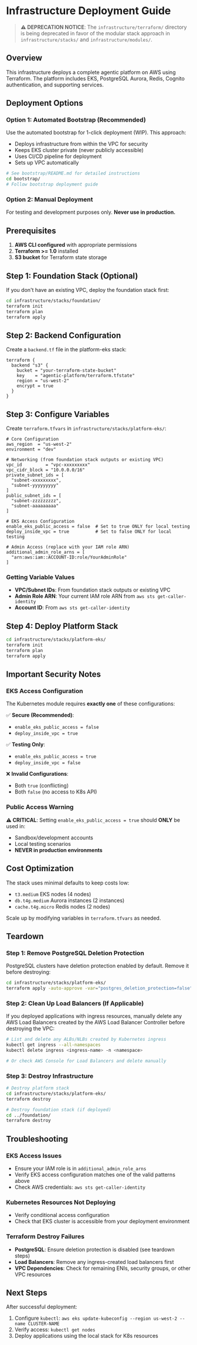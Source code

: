 # Infrastructure Deployment Guide

> **⚠️ DEPRECATION NOTICE**: The `infrastructure/terraform/` directory is being deprecated in favor of the modular stack approach in `infrastructure/stacks/` and `infrastructure/modules/`.

## Overview

This infrastructure deploys a complete agentic platform on AWS using Terraform. The platform includes EKS, PostgreSQL Aurora, Redis, Cognito authentication, and supporting services.

## Deployment Options

### Option 1: Automated Bootstrap (Recommended)

Use the automated bootstrap for 1-click deployment (WIP). This approach:
- Deploys infrastructure from within the VPC for security
- Keeps EKS cluster private (never publicly accessible)
- Uses CI/CD pipeline for deployment
- Sets up VPC automatically

```bash
# See bootstrap/README.md for detailed instructions
cd bootstrap/
# Follow bootstrap deployment guide
```

### Option 2: Manual Deployment

For testing and development purposes only. **Never use in production.**

## Prerequisites

1. **AWS CLI configured** with appropriate permissions
2. **Terraform >= 1.0** installed
3. **S3 bucket** for Terraform state storage

## Step 1: Foundation Stack (Optional)

If you don't have an existing VPC, deploy the foundation stack first:

```bash
cd infrastructure/stacks/foundation/
terraform init
terraform plan
terraform apply
```

## Step 2: Backend Configuration

Create a `backend.tf` file in the platform-eks stack:

```hcl
terraform {
  backend "s3" {
    bucket = "your-terraform-state-bucket"
    key    = "agentic-platform/terraform.tfstate"
    region = "us-west-2"
    encrypt = true
  }
}
```

## Step 3: Configure Variables

Create `terraform.tfvars` in `infrastructure/stacks/platform-eks/`:

```hcl
# Core Configuration
aws_region  = "us-west-2"
environment = "dev"

# Networking (from foundation stack outputs or existing VPC)
vpc_id         = "vpc-xxxxxxxxx"
vpc_cidr_block = "10.0.0.0/16"
private_subnet_ids = [
  "subnet-xxxxxxxxx",
  "subnet-yyyyyyyyy"
]
public_subnet_ids = [
  "subnet-zzzzzzzzz",
  "subnet-aaaaaaaaa"
]

# EKS Access Configuration
enable_eks_public_access = false  # Set to true ONLY for local testing
deploy_inside_vpc = true          # Set to false ONLY for local testing

# Admin Access (replace with your IAM role ARN)
additional_admin_role_arns = [
  "arn:aws:iam::ACCOUNT-ID:role/YourAdminRole"
]
```

### Getting Variable Values

- **VPC/Subnet IDs**: From foundation stack outputs or existing VPC
- **Admin Role ARN**: Your current IAM role ARN from `aws sts get-caller-identity`
- **Account ID**: From `aws sts get-caller-identity`

## Step 4: Deploy Platform Stack

```bash
cd infrastructure/stacks/platform-eks/
terraform init
terraform plan
terraform apply
```

## Important Security Notes

### EKS Access Configuration

The Kubernetes module requires **exactly one** of these configurations:

✅ **Secure (Recommended)**:
- `enable_eks_public_access = false`
- `deploy_inside_vpc = true`

✅ **Testing Only**:
- `enable_eks_public_access = true`
- `deploy_inside_vpc = false`

❌ **Invalid Configurations**:
- Both `true` (conflicting)
- Both `false` (no access to K8s API)

### Public Access Warning

**⚠️ CRITICAL**: Setting `enable_eks_public_access = true` should **ONLY** be used in:
- Sandbox/development accounts
- Local testing scenarios
- **NEVER in production environments**

## Cost Optimization

The stack uses minimal defaults to keep costs low:
- `t3.medium` EKS nodes (4 nodes)
- `db.t4g.medium` Aurora instances (2 instances)
- `cache.t4g.micro` Redis nodes (2 nodes)

Scale up by modifying variables in `terraform.tfvars` as needed.

## Teardown

### Step 1: Remove PostgreSQL Deletion Protection

PostgreSQL clusters have deletion protection enabled by default. Remove it before destroying:

```bash
cd infrastructure/stacks/platform-eks/
terraform apply -auto-approve -var="postgres_deletion_protection=false" -target=module.postgres_aurora.aws_rds_cluster.postgres
```

### Step 2: Clean Up Load Balancers (If Applicable)

If you deployed applications with ingress resources, manually delete any AWS Load Balancers created by the AWS Load Balancer Controller before destroying the VPC:

```bash
# List and delete any ALBs/NLBs created by Kubernetes ingress
kubectl get ingress --all-namespaces
kubectl delete ingress <ingress-name> -n <namespace>

# Or check AWS Console for Load Balancers and delete manually
```

### Step 3: Destroy Infrastructure

```bash
# Destroy platform stack
cd infrastructure/stacks/platform-eks/
terraform destroy

# Destroy foundation stack (if deployed)
cd ../foundation/
terraform destroy
```

## Troubleshooting

### EKS Access Issues
- Ensure your IAM role is in `additional_admin_role_arns`
- Verify EKS access configuration matches one of the valid patterns above
- Check AWS credentials: `aws sts get-caller-identity`

### Kubernetes Resources Not Deploying
- Verify conditional access configuration
- Check that EKS cluster is accessible from your deployment environment

### Terraform Destroy Failures
- **PostgreSQL**: Ensure deletion protection is disabled (see teardown steps)
- **Load Balancers**: Remove any ingress-created load balancers first
- **VPC Dependencies**: Check for remaining ENIs, security groups, or other VPC resources

## Next Steps

After successful deployment:
1. Configure `kubectl`: `aws eks update-kubeconfig --region us-west-2 --name CLUSTER-NAME`
2. Verify access: `kubectl get nodes`
3. Deploy applications using the local stack for K8s resources

